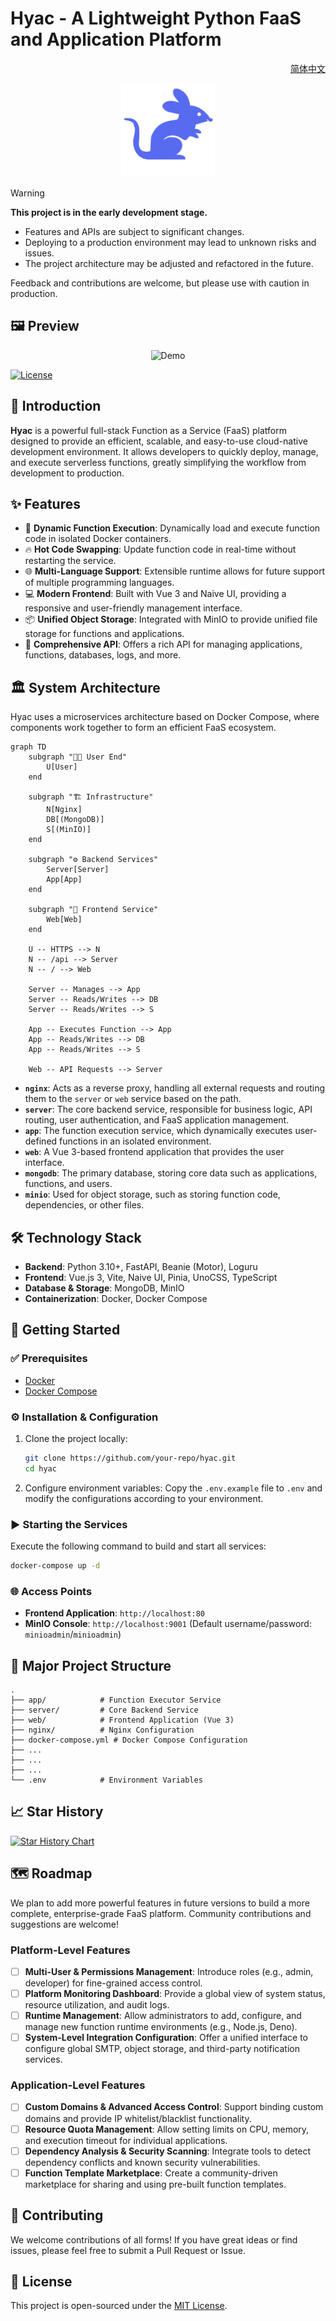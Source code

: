 # Hyac - A Lightweight Python FaaS and Application Platform

<p align="right">
  <a href="./README.md">简体中文</a>
</p>

<div align="center">
  <img src="images/logo.svg" width="150" alt="Hyac Logo">
</div>

> [!WARNING]
> **This project is in the early development stage.**
>
> - Features and APIs are subject to significant changes.
> - Deploying to a production environment may lead to unknown risks and issues.
> - The project architecture may be adjusted and refactored in the future.
>
> Feedback and contributions are welcome, but please use with caution in production.

## 🖼️ Preview

<div align="center">
  <img src="images/demo.gif" alt="Demo">
</div>

[![License](https://img.shields.io/badge/license-MIT-blue.svg)](LICENSE)

## 📖 Introduction

**Hyac** is a powerful full-stack Function as a Service (FaaS) platform designed to provide an efficient, scalable, and easy-to-use cloud-native development environment. It allows developers to quickly deploy, manage, and execute serverless functions, greatly simplifying the workflow from development to production.

## ✨ Features

- 🚀 **Dynamic Function Execution**: Dynamically load and execute function code in isolated Docker containers.
- 🔥 **Hot Code Swapping**: Update function code in real-time without restarting the service.
- 🌐 **Multi-Language Support**: Extensible runtime allows for future support of multiple programming languages.
- 💻 **Modern Frontend**: Built with Vue 3 and Naive UI, providing a responsive and user-friendly management interface.
- 📦 **Unified Object Storage**: Integrated with MinIO to provide unified file storage for functions and applications.
- 🔗 **Comprehensive API**: Offers a rich API for managing applications, functions, databases, logs, and more.

## 🏛️ System Architecture

Hyac uses a microservices architecture based on Docker Compose, where components work together to form an efficient FaaS ecosystem.

```mermaid
graph TD
    subgraph "👨‍💻 User End"
        U[User]
    end

    subgraph "🏗️ Infrastructure"
        N[Nginx]
        DB[(MongoDB)]
        S[(MinIO)]
    end

    subgraph "⚙️ Backend Services"
        Server[Server]
        App[App]
    end

    subgraph "🎨 Frontend Service"
        Web[Web]
    end

    U -- HTTPS --> N
    N -- /api --> Server
    N -- / --> Web
    
    Server -- Manages --> App
    Server -- Reads/Writes --> DB
    Server -- Reads/Writes --> S
    
    App -- Executes Function --> App
    App -- Reads/Writes --> DB
    App -- Reads/Writes --> S

    Web -- API Requests --> Server
```

- **`nginx`**: Acts as a reverse proxy, handling all external requests and routing them to the `server` or `web` service based on the path.
- **`server`**: The core backend service, responsible for business logic, API routing, user authentication, and FaaS application management.
- **`app`**: The function execution service, which dynamically executes user-defined functions in an isolated environment.
- **`web`**: A Vue 3-based frontend application that provides the user interface.
- **`mongodb`**: The primary database, storing core data such as applications, functions, and users.
- **`minio`**: Used for object storage, such as storing function code, dependencies, or other files.

## 🛠️ Technology Stack

- **Backend**: Python 3.10+, FastAPI, Beanie (Motor), Loguru
- **Frontend**: Vue.js 3, Vite, Naive UI, Pinia, UnoCSS, TypeScript
- **Database & Storage**: MongoDB, MinIO
- **Containerization**: Docker, Docker Compose

## 🚀 Getting Started

### ✅ Prerequisites

- [Docker](https://www.docker.com/get-started)
- [Docker Compose](https://docs.docker.com/compose/install/)

### ⚙️ Installation & Configuration

1.  Clone the project locally:
    ```bash
    git clone https://github.com/your-repo/hyac.git
    cd hyac
    ```

2.  Configure environment variables:
    Copy the `.env.example` file to `.env` and modify the configurations according to your environment.

### ▶️ Starting the Services

Execute the following command to build and start all services:

```bash
docker-compose up -d
```

### 🌐 Access Points

- **Frontend Application**: `http://localhost:80`
- **MinIO Console**: `http://localhost:9001` (Default username/password: `minioadmin`/`minioadmin`)

## 📁 Major Project Structure

```
.
├── app/            # Function Executor Service
├── server/         # Core Backend Service
├── web/            # Frontend Application (Vue 3)
├── nginx/          # Nginx Configuration
├── docker-compose.yml # Docker Compose Configuration
├── ...
├── ...
├── ...
└── .env            # Environment Variables
```

## 📈 Star History

[![Star History Chart](https://api.star-history.com/svg?repos=Pidbid/Hyac&type=Date)](https://star-history.com/#Pidbid/Hyac&Date)

## 🗺️ Roadmap

We plan to add more powerful features in future versions to build a more complete, enterprise-grade FaaS platform. Community contributions and suggestions are welcome!

### Platform-Level Features
- [ ] **Multi-User & Permissions Management**: Introduce roles (e.g., admin, developer) for fine-grained access control.
- [ ] **Platform Monitoring Dashboard**: Provide a global view of system status, resource utilization, and audit logs.
- [ ] **Runtime Management**: Allow administrators to add, configure, and manage new function runtime environments (e.g., Node.js, Deno).
- [ ] **System-Level Integration Configuration**: Offer a unified interface to configure global SMTP, object storage, and third-party notification services.

### Application-Level Features
- [ ] **Custom Domains & Advanced Access Control**: Support binding custom domains and provide IP whitelist/blacklist functionality.
- [ ] **Resource Quota Management**: Allow setting limits on CPU, memory, and execution timeout for individual applications.
- [ ] **Dependency Analysis & Security Scanning**: Integrate tools to detect dependency conflicts and known security vulnerabilities.
- [ ] **Function Template Marketplace**: Create a community-driven marketplace for sharing and using pre-built function templates.

## 🤝 Contributing

We welcome contributions of all forms! If you have great ideas or find issues, please feel free to submit a Pull Request or Issue.

## 📄 License

This project is open-sourced under the [MIT License](LICENSE).
